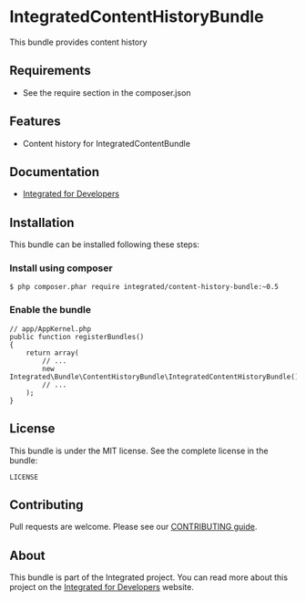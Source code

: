 # IntegratedContentHistoryBundle #
This bundle provides content history

## Requirements ##
* See the require section in the composer.json

## Features ##
* Content history for IntegratedContentBundle

## Documentation ##
* [Integrated for Developers](http://integratedfordevelopers.com/ "Integrated for Developers")

## Installation ##
This bundle can be installed following these steps:

### Install using composer ###

    $ php composer.phar require integrated/content-history-bundle:~0.5

### Enable the bundle ###

    // app/AppKernel.php
    public function registerBundles()
    {
        return array(
            // ...
            new Integrated\Bundle\ContentHistoryBundle\IntegratedContentHistoryBundle()
            // ...
        );
    }

## License ##
This bundle is under the MIT license. See the complete license in the bundle:

    LICENSE

## Contributing ##
Pull requests are welcome. Please see our [CONTRIBUTING guide](http://integratedfordevelopers.com/contributing "CONTRIBUTING guide").

## About ##
This bundle is part of the Integrated project. You can read more about this project on the
[Integrated for Developers](http://integratedfordevelopers.com/ "Integrated for Developers") website.
